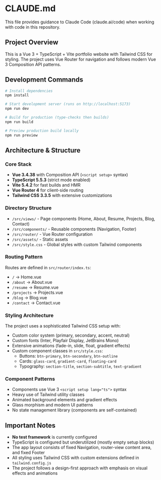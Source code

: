 # CLAUDE.md

This file provides guidance to Claude Code (claude.ai/code) when working with code in this repository.

## Project Overview

This is a Vue 3 + TypeScript + Vite portfolio website with Tailwind CSS for styling. The project uses Vue Router for navigation and follows modern Vue 3 Composition API patterns.

## Development Commands

```bash
# Install dependencies
npm install

# Start development server (runs on http://localhost:5173)
npm run dev

# Build for production (type-checks then builds)
npm run build

# Preview production build locally
npm run preview
```

## Architecture & Structure

### Core Stack
- **Vue 3.4.38** with Composition API (`<script setup>` syntax)
- **TypeScript 5.5.3** (strict mode enabled)
- **Vite 5.4.2** for fast builds and HMR
- **Vue Router 4** for client-side routing
- **Tailwind CSS 3.3.5** with extensive customizations

### Directory Structure
- `/src/views/` - Page components (Home, About, Resume, Projects, Blog, Contact)
- `/src/components/` - Reusable components (Navigation, Footer)
- `/src/router/` - Vue Router configuration
- `/src/assets/` - Static assets
- `/src/style.css` - Global styles with custom Tailwind components

### Routing Pattern
Routes are defined in `src/router/index.ts`:
- `/` → Home.vue
- `/about` → About.vue
- `/resume` → Resume.vue
- `/projects` → Projects.vue
- `/blog` → Blog.vue
- `/contact` → Contact.vue

### Styling Architecture
The project uses a sophisticated Tailwind CSS setup with:
- Custom color system (primary, secondary, accent, neutral)
- Custom fonts (Inter, Playfair Display, JetBrains Mono)
- Extensive animations (fade-in, slide, float, gradient effects)
- Custom component classes in `src/style.css`:
  - Buttons: `btn-primary`, `btn-secondary`, `btn-outline`
  - Cards: `glass-card`, `gradient-card`, `floating-card`
  - Typography: `section-title`, `section-subtitle`, `text-gradient`

### Component Patterns
- Components use Vue 3 `<script setup lang="ts">` syntax
- Heavy use of Tailwind utility classes
- Animated background elements and gradient effects
- Glass morphism and modern UI patterns
- No state management library (components are self-contained)

## Important Notes

- **No test framework** is currently configured
- TypeScript is configured but underutilized (mostly empty setup blocks)
- The app layout consists of fixed Navigation, router-view content area, and fixed Footer
- All styling uses Tailwind CSS with custom extensions defined in `tailwind.config.js`
- The project follows a design-first approach with emphasis on visual effects and animations